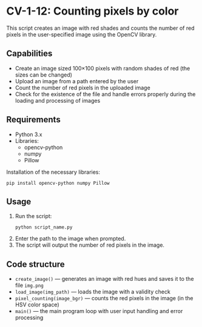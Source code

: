 # CV-1-12: Counting pixels by color

This script creates an image with red shades and counts the number of red pixels in the user-specified image using the OpenCV library.

## Capabilities

- Create an image sized 100×100 pixels with random shades of red (the sizes can be changed)
- Upload an image from a path entered by the user
- Count the number of red pixels in the uploaded image
- Check for the existence of the file and handle errors properly during the loading and processing of images

## Requirements
 - Python 3.x
 - Libraries:
     - opencv-python
     - numpy
     - Pillow

Installation of the necessary libraries:
```
pip install opencv-python numpy Pillow
```

## Usage

1. Run the script:
   ```
   python script_name.py
   ```
2. Enter the path to the image when prompted.
3. The script will output the number of red pixels in the image.

## Code structure

- `create_image()` — generates an image with red hues and saves it to the file `img.png`
- `load_image(img_path)` — loads the image with a validity check
- `pixel_counting(image_bgr)` — counts the red pixels in the image (in the HSV color space)
- `main()` — the main program loop with user input handling and error processing
